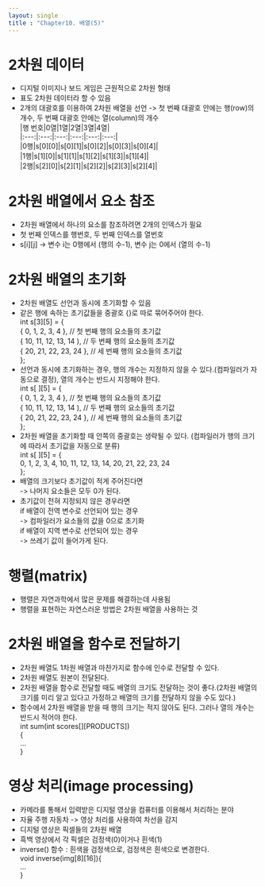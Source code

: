 ```yaml
---
layout: single
title : "Chapter10. 배열(5)"
---
```


# 2차원 데이터

- 디지털 이미지나 보드 게임은 근원적으로 2차원 형태   
- 표도 2차원 데이터라 할 수 있음   
- 2개의 대괄호를 이용하여 2차원 배열을 선언 -> 첫 번째 대괄호 안에는 행(row)의 개수, 두 번째 대괄호 안에는 열(column)의 개수   
|행 번호|0열|1열|2열|3열|4열|   
|:---:|:---:|:---:|:---:|:---:|:---:|   
|0행|s[0][0]|s[0][1]|s[0][2]|s[0][3]|s[0][4]|   
|1행|s[1][0]|s[1][1]|s[1][2]|s[1][3]|s[1][4]|   
|2행|s[2][0]|s[2][1]|s[2][2]|s[2][3]|s[2][4]|   

# 2차원 배열에서 요소 참조

- 2차원 배열에서 하나의 요소를 참조하려면 2개의 인덱스가 필요   
- 첫 번째 인덱스를 행번호, 두 번째 인덱스를 열번호   
- s[i][j] -> 변수 i는 0행에서 (행의 수-1), 변수 j는 0에서 (열의 수-1)   

# 2차원 배열의 초기화

- 2차원 배열도 선언과 동시에 초기화할 수 있음   
- 같은 행에 속하는 초기값들을 중괄호 {}로 따로 묶어주어야 한다.   
int s[3][5] = {   
  { 0, 1, 2, 3, 4 }, // 첫 번째 행의 요소들의 초기값   
  { 10, 11, 12, 13, 14 ), // 두 번째 행의 요소들의 초기값   
  { 20, 21, 22, 23, 24 }, // 세 번째 행의 요소들의 초기값   
};   
- 선언과 동시에 초기화하는 경우, 행의 개수는 지정하지 않을 수 있다.(컴파일러가 자동으로 결정), 열의 개수는 반드시 지정해야 한다.   
int s[ ][5] = {   
  { 0, 1, 2, 3, 4 }, // 첫 번째 행의 요소들의 초기값   
  { 10, 11, 12, 13, 14 ), // 두 번째 행의 요소들의 초기값   
  { 20, 21, 22, 23, 24 }, // 세 번째 행의 요소들의 초기값   
};    
- 2차원 배열을 초기화할 때 안쪽의 중괄호는 생략될 수 있다. (컴파일러가 행의 크기에 따라서 초기값을 자동으로 분류)   
int s[ ][5] = {   
  0, 1, 2, 3, 4, 10, 11, 12, 13, 14, 20, 21, 22, 23, 24   
};   
- 배열의 크기보다 초기값이 적게 주어진다면   
-> 나머지 요소들은 모두 0가 된다.   
- 초기값이 전혀 지정되지 않은 경우라면   
if 배열이 전역 변수로 선언되어 있는 경우   
-> 컴파일러가 요소들의 값을 0으로 초기화   
if 배열이 지역 변수로 선언되어 있는 경우   
-> 쓰레기 값이 들어가게 된다.   

# 행렬(matrix)

- 행렬은 자연과학에서 많은 문제를 해결하는데 사용됨   
- 행렬을 표현하는 자연스러운 방법은 2차원 배열을 사용하는 것   

# 2차원 배열을 함수로 전달하기

- 2차원 배열도 1차원 배열과 마찬가지로 함수에 인수로 전달할 수 있다.   
- 2차원 배열도 원본이 전달된다.   
- 2차원 배열을 함수로 전달할 때도 배열의 크기도 전달하는 것이 좋다.(2차원 배열의 크기를 미리 알고 있다고 가정하고 배열의 크기를 전달하지 않을 수도 있다.)   
- 함수에서 2차원 배열을 받을 때 행의 크기는 적지 않아도 된다. 그러나 열의 개수는 반드시 적어야 한다.   
int sum(int scores[][PRODUCTS])   
{   
  ...   
}   

# 영상 처리(image processing)

- 카메라를 통해서 입력받은 디지털 영상을 컴퓨터를 이용해서 처리하는 분야   
- 자율 주행 자동차 -> 영상 처리를 사용하여 차선을 감지   
- 디지털 영상은 픽셀들의 2차원 배열   
- 흑백 영상에서 각 픽셀은 검정색(0)이거나 흰색(1)   
- inverse() 함수 : 흰색을 검정색으로, 검정색은 흰색으로 변경한다.   
void inverse(img[8][16]){   
...   
}   
